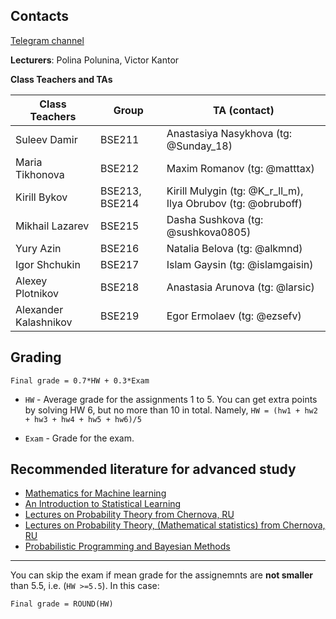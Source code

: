 
## Contacts

[Telegram channel](https://t.me/+GExWXglBrg9mZjky)

**Lecturers**: Polina Polunina, Victor Kantor

**Class Teachers and TAs**

| Class Teachers | Group| TA (contact)|  
|----------------|------|-------|
|Suleev Damir|BSE211|Anastasiya Nasykhova (tg: @Sunday_18)|
|Maria Tikhonova|BSE212|Maxim Romanov (tg: @matttax)|
|Kirill Bykov|BSE213, BSE214|Kirill Mulygin (tg: @K_r_ll_m), Ilya Obrubov (tg: @obruboff)|
|Mikhail Lazarev|BSE215|Dasha Sushkova (tg: @sushkova0805)|
|Yury Azin|BSE216|Natalia Belova (tg: @alkmnd)|
|Igor Shchukin|BSE217|Islam Gaysin (tg: @islamgaisin)|
|Alexey Plotnikov|BSE218|Anastasia Arunova (tg: @larsic)|
|Alexander Kalashnikov|BSE219|Egor Ermolaev (tg: @ezsefv)|

## Grading
```Final grade = 0.7*HW + 0.3*Exam```

* `HW` - Average grade for the assignments 1 to 5. 
You can get extra points by solving HW 6, but no more than 10 in total. Namely, `HW = (hw1 + hw2 + hw3 + hw4 + hw5 + hw6)/5`


* `Exam` -  Grade for the exam.

## Recommended literature for advanced study

* [Mathematics for Machine learning](https://mml-book.github.io/)
* [An Introduction to Statistical Learning](https://www.statlearning.com/)
* [Lectures on Probability Theory from Chernova, RU](https://tvims.nsu.ru/chernova/tv/portr.pdf)
* [Lectures on Probability Theory, (Mathematical statistics) from Chernova, RU](https://tvims.nsu.ru/chernova/sibguti/ms-sibguti.pdf)
* [Probabilistic Programming and Bayesian Methods](https://dataorigami.net/Probabilistic-Programming-and-Bayesian-Methods-for-Hackers/)

 ---
 
You can skip the exam if mean grade for the assignemnts are **not smaller** than 5.5, i.e. (`HW >=5.5`). 
In this case:

```Final grade = ROUND(HW)```
